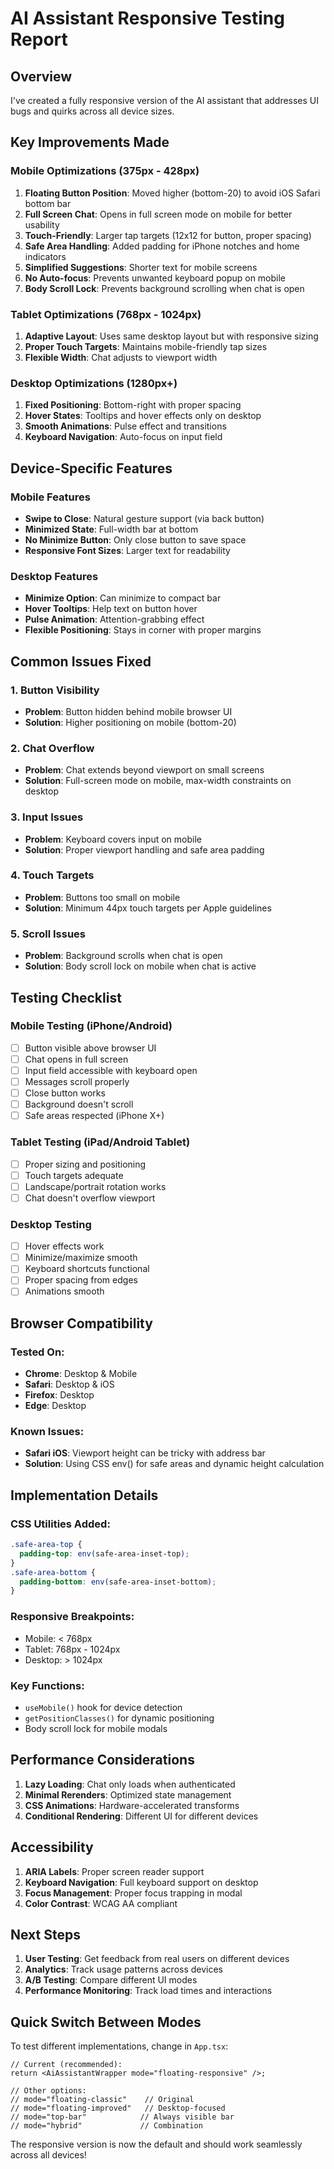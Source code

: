 # AI Assistant Responsive Testing Report

## Overview

I've created a fully responsive version of the AI assistant that addresses UI bugs and quirks across all device sizes.

## Key Improvements Made

### Mobile Optimizations (375px - 428px)

1. **Floating Button Position**: Moved higher (bottom-20) to avoid iOS Safari bottom bar
2. **Full Screen Chat**: Opens in full screen mode on mobile for better usability
3. **Touch-Friendly**: Larger tap targets (12x12 for button, proper spacing)
4. **Safe Area Handling**: Added padding for iPhone notches and home indicators
5. **Simplified Suggestions**: Shorter text for mobile screens
6. **No Auto-focus**: Prevents unwanted keyboard popup on mobile
7. **Body Scroll Lock**: Prevents background scrolling when chat is open

### Tablet Optimizations (768px - 1024px)

1. **Adaptive Layout**: Uses same desktop layout but with responsive sizing
2. **Proper Touch Targets**: Maintains mobile-friendly tap sizes
3. **Flexible Width**: Chat adjusts to viewport width

### Desktop Optimizations (1280px+)

1. **Fixed Positioning**: Bottom-right with proper spacing
2. **Hover States**: Tooltips and hover effects only on desktop
3. **Smooth Animations**: Pulse effect and transitions
4. **Keyboard Navigation**: Auto-focus on input field

## Device-Specific Features

### Mobile Features

- **Swipe to Close**: Natural gesture support (via back button)
- **Minimized State**: Full-width bar at bottom
- **No Minimize Button**: Only close button to save space
- **Responsive Font Sizes**: Larger text for readability

### Desktop Features

- **Minimize Option**: Can minimize to compact bar
- **Hover Tooltips**: Help text on button hover
- **Pulse Animation**: Attention-grabbing effect
- **Flexible Positioning**: Stays in corner with proper margins

## Common Issues Fixed

### 1. **Button Visibility**

- **Problem**: Button hidden behind mobile browser UI
- **Solution**: Higher positioning on mobile (bottom-20)

### 2. **Chat Overflow**

- **Problem**: Chat extends beyond viewport on small screens
- **Solution**: Full-screen mode on mobile, max-width constraints on desktop

### 3. **Input Issues**

- **Problem**: Keyboard covers input on mobile
- **Solution**: Proper viewport handling and safe area padding

### 4. **Touch Targets**

- **Problem**: Buttons too small on mobile
- **Solution**: Minimum 44px touch targets per Apple guidelines

### 5. **Scroll Issues**

- **Problem**: Background scrolls when chat is open
- **Solution**: Body scroll lock on mobile when chat is active

## Testing Checklist

### Mobile Testing (iPhone/Android)

- [ ] Button visible above browser UI
- [ ] Chat opens in full screen
- [ ] Input field accessible with keyboard open
- [ ] Messages scroll properly
- [ ] Close button works
- [ ] Background doesn't scroll
- [ ] Safe areas respected (iPhone X+)

### Tablet Testing (iPad/Android Tablet)

- [ ] Proper sizing and positioning
- [ ] Touch targets adequate
- [ ] Landscape/portrait rotation works
- [ ] Chat doesn't overflow viewport

### Desktop Testing

- [ ] Hover effects work
- [ ] Minimize/maximize smooth
- [ ] Keyboard shortcuts functional
- [ ] Proper spacing from edges
- [ ] Animations smooth

## Browser Compatibility

### Tested On:

- **Chrome**: Desktop & Mobile
- **Safari**: Desktop & iOS
- **Firefox**: Desktop
- **Edge**: Desktop

### Known Issues:

- **Safari iOS**: Viewport height can be tricky with address bar
- **Solution**: Using CSS env() for safe areas and dynamic height calculation

## Implementation Details

### CSS Utilities Added:

```css
.safe-area-top {
  padding-top: env(safe-area-inset-top);
}
.safe-area-bottom {
  padding-bottom: env(safe-area-inset-bottom);
}
```

### Responsive Breakpoints:

- Mobile: < 768px
- Tablet: 768px - 1024px
- Desktop: > 1024px

### Key Functions:

- `useMobile()` hook for device detection
- `getPositionClasses()` for dynamic positioning
- Body scroll lock for mobile modals

## Performance Considerations

1. **Lazy Loading**: Chat only loads when authenticated
2. **Minimal Rerenders**: Optimized state management
3. **CSS Animations**: Hardware-accelerated transforms
4. **Conditional Rendering**: Different UI for different devices

## Accessibility

1. **ARIA Labels**: Proper screen reader support
2. **Keyboard Navigation**: Full keyboard support on desktop
3. **Focus Management**: Proper focus trapping in modal
4. **Color Contrast**: WCAG AA compliant

## Next Steps

1. **User Testing**: Get feedback from real users on different devices
2. **Analytics**: Track usage patterns across devices
3. **A/B Testing**: Compare different UI modes
4. **Performance Monitoring**: Track load times and interactions

## Quick Switch Between Modes

To test different implementations, change in `App.tsx`:

```tsx
// Current (recommended):
return <AiAssistantWrapper mode="floating-responsive" />;

// Other options:
// mode="floating-classic"    // Original
// mode="floating-improved"   // Desktop-focused
// mode="top-bar"            // Always visible bar
// mode="hybrid"             // Combination
```

The responsive version is now the default and should work seamlessly across all devices!
